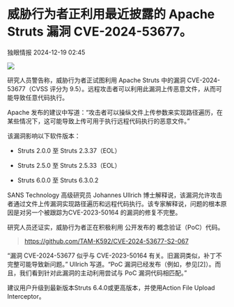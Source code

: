 #  威胁行为者正利用最近披露的 Apache Struts 漏洞 CVE-2024-53677。   
 独眼情报   2024-12-19 02:45  
  
![](https://mmbiz.qpic.cn/sz_mmbiz_png/KgxDGkACWnQvZDw115n4Fm6tIUL3RAKDKQNRjHoTrfibo1Fx8S8tAelEYGSKxHFVYACPic31stt2FC76aUMBWZxg/640?wx_fmt=png&from=appmsg "")  
  
研究人员警告称，威胁行为者正试图利用 Apache Struts 中的漏洞 CVE-2024-53677（CVSS 评分为 9.5）。远程攻击者可以利用此漏洞上传恶意文件，从而可能导致任意代码执行。  
  
Apache 发布的建议中写道：“攻击者可以操纵文件上传参数来实现路径遍历，在某些情况下，这可能导致上传可用于执行远程代码执行的恶意文件。”  
  
该漏洞影响以下软件版本：  
- Struts 2.0.0 至 Struts 2.3.37（EOL）  
  
- Struts 2.5.0 至 Struts 2.5.33（EOL）  
  
- Struts 6.0.0 至 Struts 6.3.0.2  
  
SANS Technology 高级研究员 Johannes Ullrich 博士解释说，该漏洞允许攻击者通过文件上传漏洞实现路径遍历和远程代码执行。该专家解释说，问题的根本原因是对另一个被跟踪为CVE-2023-50164 的漏洞的修复不完整。  
  
研究人员还证实，威胁行为者正在积极利用 公开发布的 概念验证（PoC）代码。  
> https://github.com/TAM-K592/CVE-2024-53677-S2-067  
  
  
  
  
“漏洞 CVE-2024-53677 似乎与 CVE-2023-50164 有关。旧漏洞类似，补丁不完整可能导致新问题。” Ullrich 写道。“PoC 漏洞已经发布（例如，参见[2]）。而且，我们看到针对此漏洞的主动利用尝试与 PoC 漏洞代码相匹配。”  
  
建议用户升级到最新版本Struts 6.4.0或更高版本，并使用Action File Upload Interceptor。  
  
  
